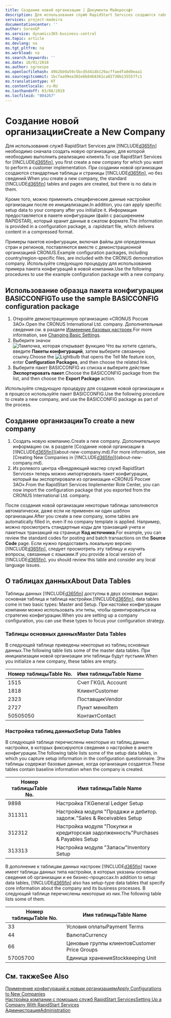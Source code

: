 ```yaml
---
title: Создание новой организации | Документы Майкрософт
description: Для использования служб RapidStart Services создаются таблицы и страницы, но они не содержат никаких данных.
services: project-madeira
documentationcenter: ''
author: SorenGP
ms.service: dynamics365-business-central
ms.topic: article
ms.devlang: na
ms.tgt_pltfrm: na
ms.workload: na
ms.search.keywords: ''
ms.date: 10/01/2018
ms.author: sgroespe
ms.openlocfilehash: 49b2bb9a59c5bcd5d414b129acffaedfa0d0eaa1
ms.sourcegitcommit: 1bcfaa99ea302e6b84b8361ca02730b135557fc1
ms.translationtype: HT
ms.contentlocale: ru-RU
ms.lasthandoff: 03/08/2019
ms.locfileid: "804267"
---
```

# <a name="create-a-new-company"></a><span data-ttu-id="5207d-103">Создание новой организации</span><span class="sxs-lookup"><span data-stu-id="5207d-103">Create a New Company</span></span>
<span data-ttu-id="5207d-104">Для использования служб RapidStart Services для [!INCLUDE[d365fin](includes/d365fin_md.md)] необходимо сначала создать новую организацию, для которой необходимо выполнить реализацию клиента.</span><span class="sxs-lookup"><span data-stu-id="5207d-104">To use RapidStart Services for [!INCLUDE[d365fin](includes/d365fin_md.md)], you first create a new company for which you want to perform a customer implementation.</span></span> <span data-ttu-id="5207d-105">При создании новой организации создаются стандартные таблицы и страницы [!INCLUDE[d365fin](includes/d365fin_md.md)], но без сведений.</span><span class="sxs-lookup"><span data-stu-id="5207d-105">When you create a new company, the standard [!INCLUDE[d365fin](includes/d365fin_md.md)] tables and pages are created, but there is no data in them.</span></span>

<span data-ttu-id="5207d-106">Кроме того, можно применить специфические данные настройки организации после ее инициализации.</span><span class="sxs-lookup"><span data-stu-id="5207d-106">In addition, you can apply specific setup data to your company after you initialize it.</span></span> <span data-ttu-id="5207d-107">Информация предоставляется в пакете конфигурации (файл с расширением RAPIDSTAR), который хранит данные в сжатом формате.</span><span class="sxs-lookup"><span data-stu-id="5207d-107">The information is provided in a configuration package, a .rapidstart file, which delivers content in a compressed format.</span></span>  

<span data-ttu-id="5207d-108">Примеры пакетов конфигурации, включая файлы для определенных стран и регионов, поставляются вместе с демонстрационной организацией CRONUS.</span><span class="sxs-lookup"><span data-stu-id="5207d-108">Example configuration packages, including country/region-specific files, are included with the CRONUS demonstration company.</span></span> <span data-ttu-id="5207d-109">Используйте следующую процедуру для использования примера пакета конфигураций в новой компании.</span><span class="sxs-lookup"><span data-stu-id="5207d-109">Use the following procedures to use the example configuration package with a new company.</span></span>  

## <a name="to-use-the-sample-basicconfig-configuration-package"></a><span data-ttu-id="5207d-110">Использование образца пакета конфигурации BASICCONFIG</span><span class="sxs-lookup"><span data-stu-id="5207d-110">To use the sample BASICCONFIG configuration package</span></span>  
1. <span data-ttu-id="5207d-111">Откройте демонстрационную организацию «CRONUS Россия ЗАО».</span><span class="sxs-lookup"><span data-stu-id="5207d-111">Open the CRONUS International Ltd. company.</span></span> <span data-ttu-id="5207d-112">Дополнительные сведения см. в разделе [Изменение базовых настроек](ui-change-basic-settings.md).</span><span class="sxs-lookup"><span data-stu-id="5207d-112">For more information, see [Changing Basic Settings](ui-change-basic-settings.md).</span></span>
2. <span data-ttu-id="5207d-113">Выберите значок ![Лампочка, которая открывает функцию Что вы хотите сделать](media/ui-search/search_small.png "Что вы хотите сделать"), введите **Пакеты конфигураций**, затем выберите связанную ссылку.</span><span class="sxs-lookup"><span data-stu-id="5207d-113">Choose the ![Lightbulb that opens the Tell Me feature](media/ui-search/search_small.png "Tell me what you want to do") icon, enter **Configuration Packages**, and then choose the related link.</span></span>  
3. <span data-ttu-id="5207d-114">Выберите пакет BASICCONFIG из списка и выберите действие **Экспортировать пакет**.</span><span class="sxs-lookup"><span data-stu-id="5207d-114">Choose the BASICCONFIG package from the list, and then choose the **Export Package** action.</span></span>  

<span data-ttu-id="5207d-115">Используйте следующую процедуру для создания новой организации и в процессе используйте пакет BASICCONFIG.</span><span class="sxs-lookup"><span data-stu-id="5207d-115">Use the following procedure to create a new company, and use the BASICCONFIG package as part of the process.</span></span>  

## <a name="to-create-a-new-company"></a><span data-ttu-id="5207d-116">Создание организации</span><span class="sxs-lookup"><span data-stu-id="5207d-116">To create a new company</span></span>  
1. <span data-ttu-id="5207d-117">Создать новую компанию.</span><span class="sxs-lookup"><span data-stu-id="5207d-117">Create a new company.</span></span> <span data-ttu-id="5207d-118">Дополнительную информацию см. в разделе [Создание новой организации в [!INCLUDE[d365fin](includes/d365fin_md.md)]](about-new-company.md).</span><span class="sxs-lookup"><span data-stu-id="5207d-118">For more information, see [Creating New Companies in [!INCLUDE[d365fin](includes/d365fin_md.md)]](about-new-company.md).</span></span>
2. <span data-ttu-id="5207d-119">Из ролевого центра «Внедряющий мастер служб RapidStart Services» теперь можно импортировать пакет конфигурации, который вы экспортировали из организации «CRONUS Россия ЗАО».</span><span class="sxs-lookup"><span data-stu-id="5207d-119">From the RapidStart Services Implementer Role Center, you can now import the configuration package that you exported from the CRONUS International Ltd. company.</span></span>

<span data-ttu-id="5207d-120">После создания новой организации некоторые таблицы заполняются автоматически, даже если не применен ни один шаблон организации.</span><span class="sxs-lookup"><span data-stu-id="5207d-120">After you create a new company, some tables are automatically filled in, even if no company template is applied.</span></span> <span data-ttu-id="5207d-121">Например, можно просмотреть стандартные коды для транзакций учета и пакетных транзакций на странице **Код источника**.</span><span class="sxs-lookup"><span data-stu-id="5207d-121">For example, you can review the standard codes for posting and batch transactions on the **Source Code** page.</span></span> <span data-ttu-id="5207d-122">Если нужно предоставить локальную версию [!INCLUDE[d365fin](includes/d365fin_md.md)], следует просмотреть эту таблицу и изучить вопросы, связанные с языками.</span><span class="sxs-lookup"><span data-stu-id="5207d-122">If you provide a local version of [!INCLUDE[d365fin](includes/d365fin_md.md)], you should review this table and consider any local language issues.</span></span>

## <a name="about-data-tables"></a><span data-ttu-id="5207d-123">О таблицах данных</span><span class="sxs-lookup"><span data-stu-id="5207d-123">About Data Tables</span></span>
<span data-ttu-id="5207d-124">Таблицы данных [!INCLUDE[d365fin](includes/d365fin_md.md)] доступны в двух основных видах: основная таблица и таблица настройки.</span><span class="sxs-lookup"><span data-stu-id="5207d-124">[!INCLUDE[d365fin](includes/d365fin_md.md)], data tables come in two basic types: Master and Setup.</span></span> <span data-ttu-id="5207d-125">При настойке конфигурации компании можно использовать эти типы, чтобы ориентироваться на стратегию конфигурации.</span><span class="sxs-lookup"><span data-stu-id="5207d-125">When you are setting up a company configuration, you can use these types to focus your configuration strategy.</span></span>  

### <a name="master-data-tables"></a><span data-ttu-id="5207d-126">Таблицы основных данных</span><span class="sxs-lookup"><span data-stu-id="5207d-126">Master Data Tables</span></span>  
<span data-ttu-id="5207d-127">В следующей таблице приведены некоторые из таблиц основных данных.</span><span class="sxs-lookup"><span data-stu-id="5207d-127">The following table lists some of the master data tables.</span></span> <span data-ttu-id="5207d-128">При инициализации новой организации эти таблицы будут пустыми.</span><span class="sxs-lookup"><span data-stu-id="5207d-128">When you initialize a new company, these tables are empty.</span></span>  

|<span data-ttu-id="5207d-129">Номер таблицы</span><span class="sxs-lookup"><span data-stu-id="5207d-129">Table No.</span></span>|<span data-ttu-id="5207d-130">Имя таблицы</span><span class="sxs-lookup"><span data-stu-id="5207d-130">Table Name</span></span>|  
|-------------------|--------------------|  
|<span data-ttu-id="5207d-131">15</span><span class="sxs-lookup"><span data-stu-id="5207d-131">15</span></span>|<span data-ttu-id="5207d-132">Счет ГК</span><span class="sxs-lookup"><span data-stu-id="5207d-132">G/L Account</span></span>|  
|<span data-ttu-id="5207d-133">18</span><span class="sxs-lookup"><span data-stu-id="5207d-133">18</span></span>|<span data-ttu-id="5207d-134">Клиент</span><span class="sxs-lookup"><span data-stu-id="5207d-134">Customer</span></span>|  
|<span data-ttu-id="5207d-135">23</span><span class="sxs-lookup"><span data-stu-id="5207d-135">23</span></span>|<span data-ttu-id="5207d-136">Поставщик</span><span class="sxs-lookup"><span data-stu-id="5207d-136">Vendor</span></span>|  
|<span data-ttu-id="5207d-137">27</span><span class="sxs-lookup"><span data-stu-id="5207d-137">27</span></span>|<span data-ttu-id="5207d-138">Пункт меню</span><span class="sxs-lookup"><span data-stu-id="5207d-138">Item</span></span>|  
|<span data-ttu-id="5207d-139">5050</span><span class="sxs-lookup"><span data-stu-id="5207d-139">5050</span></span>|<span data-ttu-id="5207d-140">Контакт</span><span class="sxs-lookup"><span data-stu-id="5207d-140">Contact</span></span>|  

### <a name="setup-data-tables"></a><span data-ttu-id="5207d-141">Настройка таблиц данных</span><span class="sxs-lookup"><span data-stu-id="5207d-141">Setup Data Tables</span></span>  
<span data-ttu-id="5207d-142">В следующей таблице перечислены некоторые из таблиц данных настройки, в которых фиксируются сведения о настройке в анкете конфигурации.</span><span class="sxs-lookup"><span data-stu-id="5207d-142">The following table lists some of the setup data tables, in which you capture setup information in the configuration questionnaire.</span></span> <span data-ttu-id="5207d-143">Эти таблицы содержат базовые данные, когда организация создается.</span><span class="sxs-lookup"><span data-stu-id="5207d-143">These tables contain baseline information when the company is created.</span></span>  

|<span data-ttu-id="5207d-144">Номер таблицы</span><span class="sxs-lookup"><span data-stu-id="5207d-144">Table No.</span></span>|<span data-ttu-id="5207d-145">Имя таблицы</span><span class="sxs-lookup"><span data-stu-id="5207d-145">Table Name</span></span>|  
|-------------------|--------------------|  
|<span data-ttu-id="5207d-146">98</span><span class="sxs-lookup"><span data-stu-id="5207d-146">98</span></span>|<span data-ttu-id="5207d-147">Настройка ГК</span><span class="sxs-lookup"><span data-stu-id="5207d-147">General Ledger Setup</span></span>|  
|<span data-ttu-id="5207d-148">311</span><span class="sxs-lookup"><span data-stu-id="5207d-148">311</span></span>|<span data-ttu-id="5207d-149">Настройка модуля "Продажи и дебитор. задолж."</span><span class="sxs-lookup"><span data-stu-id="5207d-149">Sales & Receivables Setup</span></span>|  
|<span data-ttu-id="5207d-150">312</span><span class="sxs-lookup"><span data-stu-id="5207d-150">312</span></span>|<span data-ttu-id="5207d-151">Настройка модуля "Покупки и кредиторская задолженность"</span><span class="sxs-lookup"><span data-stu-id="5207d-151">Purchases & Payables Setup</span></span>|  
|<span data-ttu-id="5207d-152">313</span><span class="sxs-lookup"><span data-stu-id="5207d-152">313</span></span>|<span data-ttu-id="5207d-153">Настройка модуля "Запасы"</span><span class="sxs-lookup"><span data-stu-id="5207d-153">Inventory Setup</span></span>|  

<span data-ttu-id="5207d-154">В дополнение к таблицам данных настроек [!INCLUDE[d365fin](includes/d365fin_md.md)] также имеет таблицы данных типа настройки, в которых указаны основные сведения об организации и ее бизнес-процессах.</span><span class="sxs-lookup"><span data-stu-id="5207d-154">In addition to setup data tables, [!INCLUDE[d365fin](includes/d365fin_md.md)] also has setup-type data tables that specify core information about the company and its business processes.</span></span> <span data-ttu-id="5207d-155">В следующей таблице перечислены некоторые из них.</span><span class="sxs-lookup"><span data-stu-id="5207d-155">The following table lists some of them.</span></span>  

|<span data-ttu-id="5207d-156">Номер таблицы</span><span class="sxs-lookup"><span data-stu-id="5207d-156">Table No.</span></span>|<span data-ttu-id="5207d-157">Имя таблицы</span><span class="sxs-lookup"><span data-stu-id="5207d-157">Table Name</span></span>|  
|-------------------|--------------------|  
|<span data-ttu-id="5207d-158">3</span><span class="sxs-lookup"><span data-stu-id="5207d-158">3</span></span>|<span data-ttu-id="5207d-159">Условия оплаты</span><span class="sxs-lookup"><span data-stu-id="5207d-159">Payment Terms</span></span>|  
|<span data-ttu-id="5207d-160">4</span><span class="sxs-lookup"><span data-stu-id="5207d-160">4</span></span>|<span data-ttu-id="5207d-161">Валюта</span><span class="sxs-lookup"><span data-stu-id="5207d-161">Currency</span></span>|  
|<span data-ttu-id="5207d-162">6</span><span class="sxs-lookup"><span data-stu-id="5207d-162">6</span></span>|<span data-ttu-id="5207d-163">Ценовые группы клиентов</span><span class="sxs-lookup"><span data-stu-id="5207d-163">Customer Price Groups</span></span>|  
|<span data-ttu-id="5207d-164">5700</span><span class="sxs-lookup"><span data-stu-id="5207d-164">5700</span></span>|<span data-ttu-id="5207d-165">Единица хранения</span><span class="sxs-lookup"><span data-stu-id="5207d-165">Stockkeeping Unit</span></span>|

  

## <a name="see-also"></a><span data-ttu-id="5207d-166">См. также</span><span class="sxs-lookup"><span data-stu-id="5207d-166">See Also</span></span>  
[<span data-ttu-id="5207d-167">Применение конфигураций к новым организациям</span><span class="sxs-lookup"><span data-stu-id="5207d-167">Apply Configurations to New Companies</span></span>](admin-apply-configuration-to-new-companies.md)  
[<span data-ttu-id="5207d-168">Настройка компании с помощью служб RapidStart Services</span><span class="sxs-lookup"><span data-stu-id="5207d-168">Setting Up a Company With RapidStart Services</span></span>](admin-set-up-a-company-with-rapidstart.md)  
[<span data-ttu-id="5207d-169">Администрация</span><span class="sxs-lookup"><span data-stu-id="5207d-169">Administration</span></span>](admin-setup-and-administration.md)
